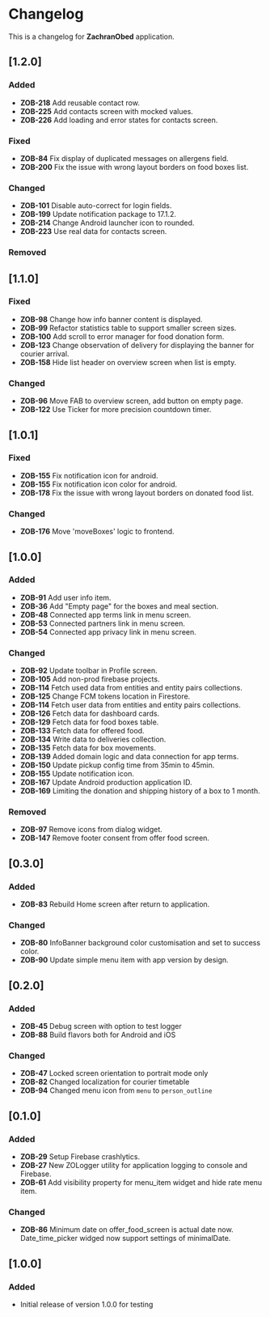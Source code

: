 # Changelog

This is a changelog for **ZachranObed** application.

## [1.2.0]
### Added
- **ZOB-218** Add reusable contact row. 
- **ZOB-225** Add contacts screen with mocked values. 
- **ZOB-226** Add loading and error states for contacts screen. 

### Fixed
- **ZOB-84** Fix display of duplicated messages on allergens field.
- **ZOB-200** Fix the issue with wrong layout borders on food boxes list.

### Changed
- **ZOB-101** Disable auto-correct for login fields.
- **ZOB-199** Update notification package to 17.1.2.
- **ZOB-214** Change Android launcher icon to rounded.
- **ZOB-223** Use real data for contacts screen.

### Removed

## [1.1.0]
### Fixed
- **ZOB-98** Change how info banner content is displayed.
- **ZOB-99** Refactor statistics table to support smaller screen sizes.
- **ZOB-100** Add scroll to error manager for food donation form.
- **ZOB-123** Change observation of delivery for displaying the banner for courier arrival.
- **ZOB-158** Hide list header on overview screen when list is empty.

### Changed
- **ZOB-96** Move FAB to overview screen, add button on empty page.
- **ZOB-122** Use Ticker for more precision countdown timer.

## [1.0.1]
### Fixed
- **ZOB-155** Fix notification icon for android.
- **ZOB-155** Fix notification icon color for android.
- **ZOB-178** Fix the issue with wrong layout borders on donated food list.

### Changed
- **ZOB-176** Move 'moveBoxes' logic to frontend.

## [1.0.0]
### Added
- **ZOB-91** Add user info item.
- **ZOB-36** Add "Empty page" for the boxes and meal section.
- **ZOB-48** Connected app terms link in menu screen.
- **ZOB-53** Connected partners link in menu screen.
- **ZOB-54** Connected app privacy link in menu screen.

### Changed
- **ZOB-92** Update toolbar in Profile screen.
- **ZOB-105** Add non-prod firebase projects.
- **ZOB-114** Fetch used data from entities and entity pairs collections.
- **ZOB-125** Change FCM tokens location in Firestore.
- **ZOB-114** Fetch user data from entities and entity pairs collections.
- **ZOB-126** Fetch data for dashboard cards.
- **ZOB-129** Fetch data for food boxes table.
- **ZOB-133** Fetch data for offered food.
- **ZOB-134** Write data to deliveries collection.
- **ZOB-135** Fetch data for box movements.
- **ZOB-139** Added domain logic and data connection for app terms.
- **ZOB-150** Update pickup config time from 35min to 45min.
- **ZOB-155** Update notification icon.
- **ZOB-167** Update Android production application ID.
- **ZOB-169** Limiting the donation and shipping history of a box to 1 month.

### Removed
- **ZOB-97** Remove icons from dialog widget.
- **ZOB-147** Remove footer consent from offer food screen.

## [0.3.0]
### Added
- **ZOB-83** Rebuild Home screen after return to application.

### Changed
- **ZOB-80** InfoBanner background color customisation and set to success color.
- **ZOB-90** Update simple menu item with app version by design.

## [0.2.0]
### Added
- **ZOB-45** Debug screen with option to test logger
- **ZOB-88** Build flavors both for Android and iOS

### Changed
- **ZOB-47** Locked screen orientation to portrait mode only
- **ZOB-82** Changed localization for courier timetable
- **ZOB-94** Changed menu icon from `menu` to `person_outline`

## [0.1.0]
### Added
- **ZOB-29** Setup Firebase crashlytics.
- **ZOB-27** New ZOLogger utility for application logging to console and Firebase.
- **ZOB-61** Add visibility property for menu_item widget and hide rate menu item.

### Changed
- **ZOB-86** Minimum date on offer_food_screen is actual date now. Date_time_picker widged now support settings of minimalDate.

## [1.0.0]
### Added
- Initial release of version 1.0.0 for testing
